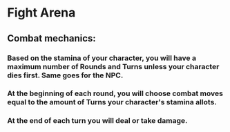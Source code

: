 # Fight Arena

## Combat mechanics: 
### Based on the stamina of your character, you will have a maximum number of Rounds and Turns unless your character dies first. Same goes for the NPC.

### At the beginning of each round, you will choose combat moves equal to the amount of Turns your character's stamina allots. 

### At the end of each turn you will deal or take damage.
